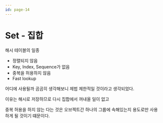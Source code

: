 ```yaml
---
id: page-14
---
```

# Set - 집합

해시 테이블의 일종

* 정렬되지 않음
* Key, Index, Sequence가 없음
* 중복을 허용하지 않음
* Fast lookup

어디에 사용될까 곰곰히 생각해보니 제법 제한적일 것이라고 생각되었다.

이유는 해시로 저장하므로 다시 집합에서 꺼내올 일이 없고

중복 허용을 하지 않는 다는 것은 오브젝트간 하나의 그룹에 속해있는지 용도로만 사용하게 될 것이기 떄문이다.
